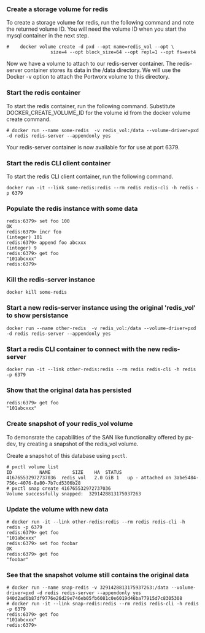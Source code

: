 
### Create a storage volume for redis
To create a storage volume for redis, run the following command and note the returned volume ID. You will need the volume ID when you start the mysql container in the next step.

```
#    docker volume create -d pxd --opt name=redis_vol --opt \
     			size=4 --opt block_size=64 --opt repl=1 --opt fs=ext4
```

Now we have a volume to attach to our redis-server container. The redis-server container stores its data in the /data directory. We will use the Docker -v option to attach the Portworx volume to this directory.  

### Start the redis container
To start the redis container, run the following command. Substitute DOCKER_CREATE_VOLUME_ID for the volume id from the docker volume create command.

```
# docker run --name some-redis  -v redis_vol:/data --volume-driver=pxd  -d redis redis-server --appendonly yes
```
Your redis-server container is now available for for use at port 6379.

### Start the redis CLI client container
To start the redis CLI client container, run the following command.
```
docker run -it --link some-redis:redis --rm redis redis-cli -h redis -p 6379
```

### Populate the redis instance with some data
```
redis:6379> set foo 100
OK
redis:6379> incr foo
(integer) 101
redis:6379> append foo abcxxx
(integer) 9
redis:6379> get foo
"101abcxxx"
redis:6379>
```

### Kill the redis-server instance
```
docker kill some-redis
```

### Start a new redis-server instance using the original 'redis_vol' to show persistance
```
docker run --name other-redis  -v redis_vol:/data --volume-driver=pxd  -d redis redis-server --appendonly yes
```

### Start a redis CLI container to connect with the new redis-server
```
docker run -it --link other-redis:redis --rm redis redis-cli -h redis -p 6379
```

### Show that the original data has persisted
```
redis:6379> get foo
"101abcxxx"
```

### Create snapshot of your redis_vol volume
To demonsrate the capabilities of the SAN like functionality offered by px-dev, try creating a snapshot of the redis_vol volume.

Create a snapshot of this database using `pxctl`.

```
# pxctl volume list
ID			NAME		SIZE	HA	STATUS
416765532972737036	redis_vol	2.0 GiB	1	up - attached on 3abe5484-756c-4076-8a80-7b7cd5306b28
# pxctl snap create 416765532972737036
Volume successfully snapped:  3291428813175937263
```

### Update the volume with new data
```
# docker run -it --link other-redis:redis --rm redis redis-cli -h redis -p 6379
redis:6379> get foo
"101abcxxx"
redis:6379> set foo foobar
OK
redis:6379> get foo
"foobar"
```

### See that the snapshot volume still contains the original data
```
# docker run --name snap-redis -v 3291428813175937263:/data --volume-driver=pxd -d redis redis-server --appendonly yes
940d2ad6b87df9776e26d29e746eb05fb6081c0e6019d46ba77915d7c8305308
# docker run -it --link snap-redis:redis --rm redis redis-cli -h redis -p 6379
redis:6379> get foo
"101abcxxx"
redis:6379>
```
